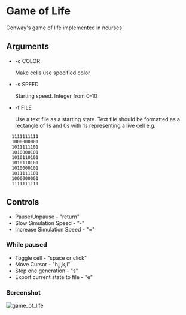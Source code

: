 # Game of Life

Conway's game of life implemented in ncurses

## Arguments
- -c COLOR

  Make cells use specified color
- -s SPEED

  Starting speed. Integer from 0-10
- -f FILE

  Use a text file as a starting state.
  Text file should be formatted as a rectangle of 1s and 0s with 1s representing a live cell e.g.

```
  1111111111
  1000000001
  1011111101
  1010000101
  1010110101
  1010110101
  1010000101
  1011111101
  1000000001
  1111111111
```

## Controls
- Pause/Unpause - "return"
- Slow Simulation Speed - "-"
- Increase Simulation Speed - "="

### While paused
- Toggle cell - "space or click"
- Move Cursor - "h,j,k,l"
- Step one generation - "s"
- Export current state to file - "e"

### Screenshot
![game_of_life](https://cloud.githubusercontent.com/assets/6550505/25973235/324181ac-3671-11e7-8aee-b9391c6cc9df.png)
